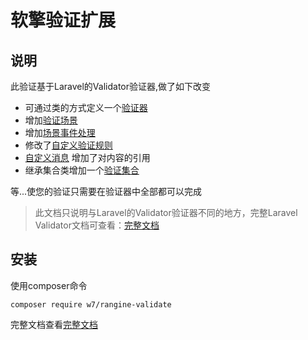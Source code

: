 # 软擎验证扩展

## 说明
此验证基于Laravel的Validator验证器,做了如下改变
 - 可通过类的方式定义一个[验证器](https://v.neww7.com/Validate.html)
 - 增加[验证场景](https://v.neww7.com/Scene.html)
 - 增加[场景事件处理](https://v.neww7.com/Event.html)
 - 修改了[自定义验证规则](https://v.neww7.com/Rule.html)
 - [自定义消息](https://v.neww7.com/Message.html) 增加了对内容的引用
 - 继承集合类增加一个[验证集合](https://v.neww7.com/Collection.html)

等...使您的验证只需要在验证器中全部都可以完成

> 此文档只说明与Laravel的Validator验证器不同的地方，完整Laravel Validator文档可查看：[完整文档](https://learnku.com/docs/laravel/6.x/validation/5144)

## 安装
使用composer命令
``` shell
composer require w7/rangine-validate
```

完整文档查看[完整文档](https://v.neww7.com)